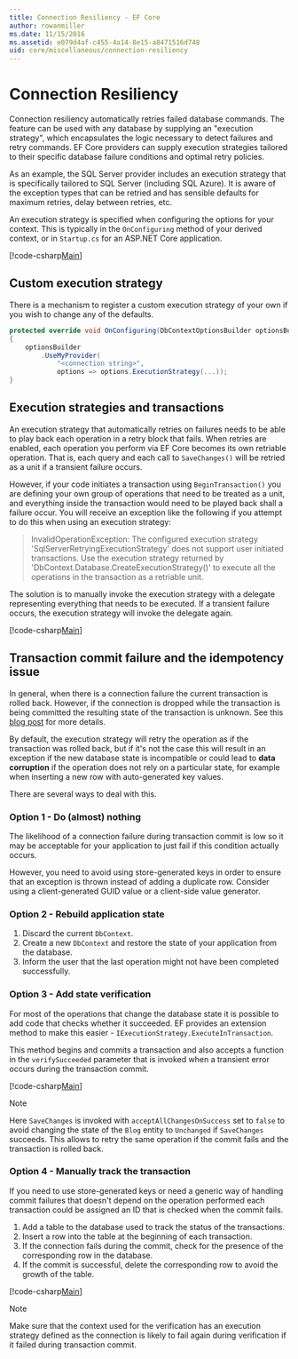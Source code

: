 ```yaml
---
title: Connection Resiliency - EF Core
author: rowanmiller
ms.date: 11/15/2016
ms.assetid: e079d4af-c455-4a14-8e15-a8471516d748
uid: core/miscellaneous/connection-resiliency
---
```


# Connection Resiliency

Connection resiliency automatically retries failed database commands. The feature can be used with any database by supplying an "execution strategy", which encapsulates the logic necessary to detect failures and retry commands. EF Core providers can supply execution strategies tailored to their specific database failure conditions and optimal retry policies.

As an example, the SQL Server provider includes an execution strategy that is specifically tailored to SQL Server (including SQL Azure). It is aware of the exception types that can be retried and has sensible defaults for maximum retries, delay between retries, etc.

An execution strategy is specified when configuring the options for your context. This is typically in the `OnConfiguring` method of your derived context, or in `Startup.cs` for an ASP.NET Core application.

[!code-csharp[Main](../../../samples/core/Miscellaneous/ConnectionResiliency/Program.cs#OnConfiguring)]

## Custom execution strategy

There is a mechanism to register a custom execution strategy of your own if you wish to change any of the defaults.

``` csharp
protected override void OnConfiguring(DbContextOptionsBuilder optionsBuilder)
{
    optionsBuilder
        .UseMyProvider(
            "<connection string>",
            options => options.ExecutionStrategy(...));
}
```

## Execution strategies and transactions

An execution strategy that automatically retries on failures needs to be able to play back each operation in a retry block that fails. When retries are enabled, each operation you perform via EF Core becomes its own retriable operation. That is, each query and each call to `SaveChanges()` will be retried as a unit if a transient failure occurs.

However, if your code initiates a transaction using `BeginTransaction()` you are defining your own group of operations that need to be treated as a unit, and everything inside the transaction would need to be played back shall a failure occur. You will receive an exception like the following if you attempt to do this when using an execution strategy:

> InvalidOperationException: The configured execution strategy 'SqlServerRetryingExecutionStrategy' does not support user initiated transactions. Use the execution strategy returned by 'DbContext.Database.CreateExecutionStrategy()' to execute all the operations in the transaction as a retriable unit.

The solution is to manually invoke the execution strategy with a delegate representing everything that needs to be executed. If a transient failure occurs, the execution strategy will invoke the delegate again.

[!code-csharp[Main](../../../samples/core/Miscellaneous/ConnectionResiliency/Program.cs#ManualTransaction)]

## Transaction commit failure and the idempotency issue

In general, when there is a connection failure the current transaction is rolled back. However, if the connection is dropped while the transaction is being committed the resulting state of the transaction is unknown. See this [blog post](https://blogs.msdn.com/b/adonet/archive/2013/03/11/sql-database-connectivity-and-the-idempotency-issue.aspx) for more details.

By default, the execution strategy will retry the operation as if the transaction was rolled back, but if it's not the case this will result in an exception if the new database state is incompatible or could lead to **data corruption** if the operation does not rely on a particular state, for example when inserting a new row with auto-generated key values.

There are several ways to deal with this.

### Option 1 - Do (almost) nothing

The likelihood of a connection failure during transaction commit is low so it may be acceptable for your application to just fail if this condition actually occurs.

However, you need to avoid using store-generated keys in order to ensure that an exception is thrown instead of adding a duplicate row. Consider using a client-generated GUID value or a client-side value generator.

### Option 2 - Rebuild application state

1. Discard the current `DbContext`.
2. Create a new `DbContext` and restore the state of your application from the database.
3. Inform the user that the last operation might not have been completed successfully.

### Option 3 - Add state verification

For most of the operations that change the database state it is possible to add code that checks whether it succeeded. EF provides an extension method to make this easier - `IExecutionStrategy.ExecuteInTransaction`.

This method begins and commits a transaction and also accepts a function in the `verifySucceeded` parameter that is invoked when a transient error occurs during the transaction commit.

[!code-csharp[Main](../../../samples/core/Miscellaneous/ConnectionResiliency/Program.cs#Verification)]

> [!NOTE]
> Here `SaveChanges` is invoked with `acceptAllChangesOnSuccess` set to `false` to avoid changing the state of the `Blog` entity to `Unchanged` if `SaveChanges` succeeds. This allows to retry the same operation if the commit fails and the transaction is rolled back.

### Option 4 - Manually track the transaction

If you need to use store-generated keys or need a generic way of handling commit failures that doesn't depend on the operation performed each transaction could be assigned an ID that is checked when the commit fails.

1. Add a table to the database used to track the status of the transactions.
2. Insert a row into the table at the beginning of each transaction.
3. If the connection fails during the commit, check for the presence of the corresponding row in the database.
4. If the commit is successful, delete the corresponding row to avoid the growth of the table.

[!code-csharp[Main](../../../samples/core/Miscellaneous/ConnectionResiliency/Program.cs#Tracking)]

> [!NOTE]
> Make sure that the context used for the verification has an execution strategy defined as the connection is likely to fail again during verification if it failed during transaction commit.
